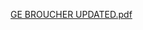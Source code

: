 
[GE BROUCHER UPDATED.pdf](https://github.com/amrita-45020/website/files/11109508/GE.BROUCHER.UPDATED.pdf)
